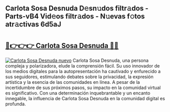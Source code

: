 ## Carlota Sosa Desnuda D𝚎sn𝚞dos filtr𝚊dos - Parts-vB4 Vid𝚎os filtr𝚊dos - N𝚞evas f𝚘tos atr𝚊ctivas 6d5aJ

# <h2><a href="http://mb1r0x.tromn.icu/?c=Carlota+Sosa+Desnuda">🔗👉👉👉 Carlota Sosa Desnuda 🔗🔗</a></h2>

[![Carlota Sosa Desnuda nuevo](https://i.imgur.com/pEAQMta.gif)](http://mb1r0x.tromn.icu/?c=Carlota+Sosa+Desnuda)
Carlota Sosa Desnuda, una persona compleja y polarizadora, elude la comprensión fácil. Su uso innovador de los medios digitales para la autopresentación ha cautivado y enfurecido a sus seguidores, estimulando debates sobre la privacidad, la expresión artística y la esencia de las comunidades en línea. A pesar de la incertidumbre de sus próximos pasos, su impacto en la comunidad virtual es significativo. Con una determinación inquebrantable y un encanto innegable, la influencia de Carlota Sosa Desnuda en la comunidad digital es profunda.
